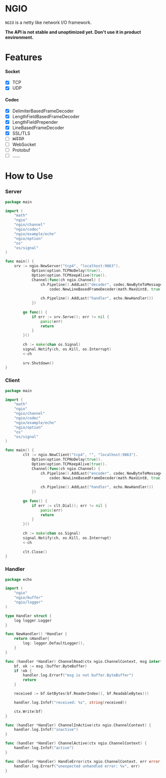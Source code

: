 # NGIO

`NGIO` is a netty like network I/O framework.

**The API is not stable and unoptimized yet. Don't use it in product environment.**

# Features
#### Socket
- [x] TCP
- [x] UDP

#### Codec
- [x] DelimiterBasedFrameDecoder
- [x] LengthFieldBasedFrameDecoder
- [x] LengthFieldPrepender
- [x] LineBasedFrameDecoder
- [x] SSL/TLS
- [ ] ~~HTTP~~
- [ ] WebSocket
- [ ] Protobuf
- [ ] ......

# How to Use
### Server

```go
package main

import (
	"math"
	"ngio"
	"ngio/channel"
	"ngio/codec"
	"ngio/example/echo"
	"ngio/option"
	"os"
	"os/signal"
)

func main() {
	srv := ngio.NewServer("tcp4", "localhost:9863").
    		Option(option.TCPNoDelay(true)).
    		Option(option.TCPKeepAlive(true)).
    		Channel(func(ch ngio.Channel) {
    			ch.Pipeline().AddLast("decoder", codec.NewByteToMessageDecoderAdapter(
    				codec.NewLineBasedFrameDecoder(math.MaxUint8, true)))
    
    			ch.Pipeline().AddLast("handler", echo.NewHandler())
    		})
    
    	go func() {
    		if err := srv.Serve(); err != nil {
    			panic(err)
    			return
    		}
    	}()
    
    	ch := make(chan os.Signal)
    	signal.Notify(ch, os.Kill, os.Interrupt)
    	<-ch
    
    	srv.Shutdown()
}
```

### Client

```go
package main

import (
	"math"
	"ngio"
	"ngio/channel"
	"ngio/codec"
	"ngio/example/echo"
	"ngio/option"
	"os"
	"os/signal"
)

func main() {
		clt := ngio.NewClient("tcp4", "", "localhost:9863").
    		Option(option.TCPNoDelay(true)).
    		Option(option.TCPKeepAlive(true)).
    		Channel(func(ch ngio.Channel) {
    			ch.Pipeline().AddLast("encoder", codec.NewByteToMessageDecoderAdapter(
    				codec.NewLineBasedFrameDecoder(math.MaxUint8, true)))
    
    			ch.Pipeline().AddLast("handler", echo.NewHandler())
    		})
    
    	go func() {
    		if err := clt.Dial(); err != nil {
    			panic(err)
    			return
    		}
    	}()
    
    	ch := make(chan os.Signal)
    	signal.Notify(ch, os.Kill, os.Interrupt)
    	<-ch
    
    	clt.Close()
}
```

### Handler

```go
package echo

import (
	"ngio"
	"ngio/buffer"
	"ngio/logger"
)

type Handler struct {
	log logger.Logger
}

func NewHandler() *Handler {
	return &Handler{
		log: logger.DefaultLogger(),
	}
}

func (handler *Handler) ChannelRead(ctx ngio.ChannelContext, msg interface{}) {
	bf, ok := msg.(buffer.ByteBuffer)
	if !ok {
		handler.log.Errorf("msg is not buffer.ByteBuffer")
		return
	}

	received := bf.GetBytes(bf.ReaderIndex(), bf.ReadableBytes())

	handler.log.Infof("received: %s", string(received))

	ctx.Write(bf)
}

func (handler *Handler) ChannelInActive(ctx ngio.ChannelContext) {
	handler.log.Infof("inactive")
}

func (handler *Handler) ChannelActive(ctx ngio.ChannelContext) {
	handler.log.Infof("active")
}

func (handler *Handler) HandleError(ctx ngio.ChannelContext, err error) {
	handler.log.Errorf("unexpected unhandled error: %v", err)
}
```